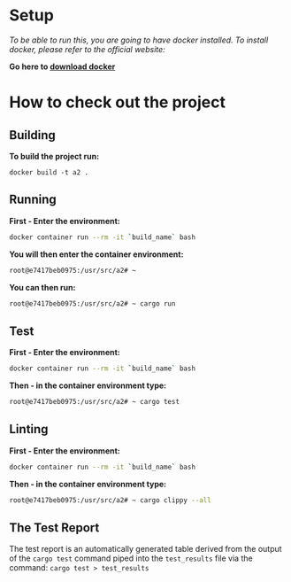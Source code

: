 
# Setup

*To be able to run this, you are going to have docker installed.
To install docker, please refer to the official website:*

**Go here to [download docker](<https://docs.docker.com/get-docker/>)**

# How to check out the project

## **Building**

**To build the project run:**

```docker
docker build -t a2 .
```

## **Running**

**First - Enter the environment:**

```bash
docker container run --rm -it `build_name` bash
```

**You will then enter the container environment:**

```bash
root@e7417beb0975:/usr/src/a2# ~
```

**You can then run:**

```bash
root@e7417beb0975:/usr/src/a2# ~ cargo run
```

## **Test**

**First - Enter the environment:**

```bash
docker container run --rm -it `build_name` bash
```

**Then - in the container environment type:**

```bash
root@e7417beb0975:/usr/src/a2# ~ cargo test
```

## **Linting**

**First - Enter the environment:**

```bash
docker container run --rm -it `build_name` bash
```

**Then - in the container environment type:**

```bash
root@e7417beb0975:/usr/src/a2# ~ cargo clippy --all
```

## The Test Report

The test report is an automatically generated table derived from the output of the `cargo test` command piped into the `test_results` file via the command: `cargo test > test_results`
